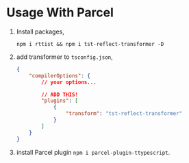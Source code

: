 <script>
setPagination(
    "/en/getting-started/installation",
    "/en/getting-started/setup"
);
</script>

# Usage With Parcel

1. Install packages,
    ```
    npm i rttist && npm i tst-reflect-transformer -D
    ```
2. add transformer to `tsconfig.json`,
    ```json
    {
        "compilerOptions": {
            // your options...
    
            // ADD THIS!
            "plugins": [
                {
                    "transform": "tst-reflect-transformer"
                }
            ]
        }
    }
    ```
3. install Parcel plugin `npm i parcel-plugin-ttypescript`.